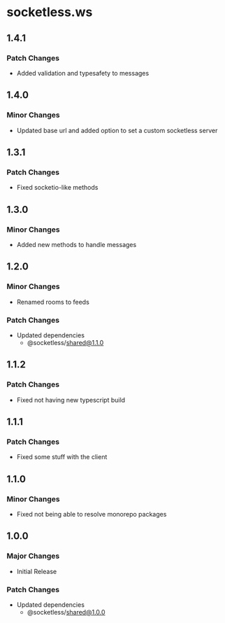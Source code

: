 # socketless.ws

## 1.4.1

### Patch Changes

- Added validation and typesafety to messages

## 1.4.0

### Minor Changes

- Updated base url and added option to set a custom socketless server

## 1.3.1

### Patch Changes

- Fixed socketio-like methods

## 1.3.0

### Minor Changes

- Added new methods to handle messages

## 1.2.0

### Minor Changes

- Renamed rooms to feeds

### Patch Changes

- Updated dependencies
  - @socketless/shared@1.1.0

## 1.1.2

### Patch Changes

- Fixed not having new typescript build

## 1.1.1

### Patch Changes

- Fixed some stuff with the client

## 1.1.0

### Minor Changes

- Fixed not being able to resolve monorepo packages

## 1.0.0

### Major Changes

- Initial Release

### Patch Changes

- Updated dependencies
  - @socketless/shared@1.0.0
